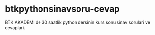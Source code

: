 # btkpythonsinavsoru-cevap
BTK AKADEMI de 30 saatlik python dersinin kurs sonu sinav sorulari ve cevaplari.
